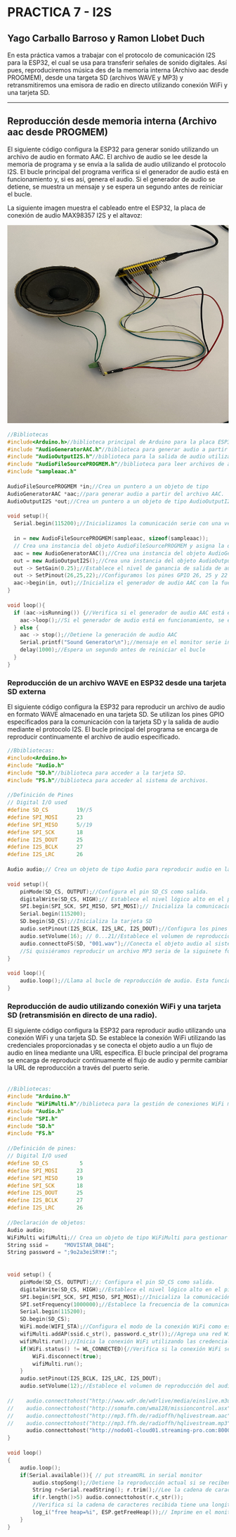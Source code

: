 # PRACTICA 7 - I2S  
## Yago Carballo Barroso y Ramon Llobet Duch
En esta práctica vamos a trabajar con el protocolo de comunicación I2S para la ESP32, el cual se usa para transferir señales de sonido digitales.
Así pues, reproduciremos música des de la memoria interna (Archivo aac desde PROGMEM), desde una targeta SD (archivos WAVE y MP3) y retransmitiremos una emisora de radio en directo utilizando conexión WiFi y una tarjeta SD.
***

## Reproducción desde memoria interna (Archivo aac desde PROGMEM)
El siguiente código configura la ESP32 para generar sonido utilizando un archivo de audio en formato AAC. 
El archivo de audio se lee desde la memoria de programa y se envía a la salida de audio utilizando el protocolo I2S. 
El bucle principal del programa verifica si el generador de audio está en funcionamiento y, si es así, genera el audio.
Si el generador de audio se detiene, se muestra un mensaje y se espera un segundo antes de reiniciar el bucle.

La siguiente imagen muestra el cableado entre el ESP32, la placa de conexión de
audio MAX98357 I2S y el altavoz:


<img src="images/IMG-3975.JPG" alt="Imagen ESP32,placa de conexión de
audio MAX98357 I2S y altavoz" width="600" height="450">




```ino
//Bibliotecas
#include<Arduino.h>//biblioteca principal de Arduino para la placa ESP32
#include "AudioGeneratorAAC.h"//biblioteca para generar audio a partir de archivos AAC
#include "AudioOutputI2S.h"//biblioteca para la salida de audio utilizando el protocolo I2S
#include "AudioFileSourcePROGMEM.h"//biblioteca para leer archivos de audio almacenados en la memoria de programa (PROGMEM)
#include "sampleaac.h"

AudioFileSourcePROGMEM *in;//Crea un puntero a un objeto de tipo 
AudioGeneratorAAC *aac;//para generar audio a partir del archivo AAC.
AudioOutputI2S *out;//Crea un puntero a un objeto de tipo AudioOutputI2S para la salida de audio utilizando el protocolo I2S.

void setup(){
  Serial.begin(115200);//Inicializamos la comunicación serie con una velocidad de 115200 baudios para imprimir mensajes en el monitor serie.

  in = new AudioFileSourcePROGMEM(sampleaac, sizeof(sampleaac));
  // Crea una instancia del objeto AudioFileSourcePROGMEM y asigna la dirección y el tamaño del archivo de audio almacenado en la memoria de programa.
  aac = new AudioGeneratorAAC();//Crea una instancia del objeto AudioGeneratorAAC para generar audio a partir del archivo AAC.
  out = new AudioOutputI2S();//Crea una instancia del objeto AudioOutputI2S para la salida de audio utilizando el protocolo I2S.
  out -> SetGain(0.25);//Establece el nivel de ganancia de salida de audio en 0.25 (25%).
  out -> SetPinout(26,25,22);//Configuramos los pines GPIO 26, 25 y 22 para la salida de audio utilizando el protocolo I2S
  aac->begin(in, out);//Inicializa el generador de audio AAC con la fuente de audio y la salida de audio configuradas.
}

void loop(){
  if (aac->isRunning()) {//Verifica si el generador de audio AAC está en funcionamiento.
    aac->loop();//Si el generador de audio está en funcionamiento, se ejecuta el bucle de generación de audio.
  } else {
    aac -> stop();//Detiene la generación de audio AAC
    Serial.printf("Sound Generator\n");//mensaje en el monitor serie indicando que el generador de sonido se ha detenido
    delay(1000);//Espera un segundo antes de reiniciar el bucle
  }
}
```
###  Reproducción de un archivo WAVE en ESP32 desde una tarjeta SD externa

El siguiente código configura la ESP32 para reproducir un archivo de audio en formato WAVE almacenado en una tarjeta SD. Se utilizan los pines GPIO especificados para la comunicación con la tarjeta SD y la salida de audio mediante el protocolo I2S. El bucle principal del programa se encarga de reproducir continuamente el archivo de audio especificado.

```ino
//Bbibliotecas:
#include<Arduino.h>
#include "Audio.h"
#include "SD.h"//biblioteca para acceder a la tarjeta SD.
#include "FS.h"//biblioteca para acceder al sistema de archivos.

//Definición de Pines
// Digital I/O used
#define SD_CS         19//5
#define SPI_MOSI      23
#define SPI_MISO      5//19
#define SPI_SCK       18
#define I2S_DOUT      25
#define I2S_BCLK      27
#define I2S_LRC       26

Audio audio;// Crea un objeto de tipo Audio para reproducir audio en la ESP32

void setup(){
    pinMode(SD_CS, OUTPUT);//Configura el pin SD_CS como salida.
    digitalWrite(SD_CS, HIGH);// Establece el nivel lógico alto en el pin SD_CS, desactivando la tarjeta SD.
    SPI.begin(SPI_SCK, SPI_MISO, SPI_MOSI);// Inicializa la comunicación SPI con los pines definidos
    Serial.begin(115200);
    SD.begin(SD_CS);//Inicializa la tarjeta SD
    audio.setPinout(I2S_BCLK, I2S_LRC, I2S_DOUT);//Configura los pines GPIO para la salida de audio utilizando el protocolo I2S.
    audio.setVolume(16); // 0...21//Establece el volumen de reproducción del audio en 12 (rango de 0 a 21).
    audio.connecttoFS(SD, "001.wav");//Conecta el objeto audio al sistema de archivos de la tarjeta SD y especifica el nombre del archivo de audio a reproducir.
    //Si quisiéramos reproducir un archivo MP3 seria de la siguinete forma: audio.connecttoFS(SD, "002.mp3");
}

void loop(){
    audio.loop();//Llama al bucle de reproducción de audio. Esta función se encarga de leer y reproducir el archivo de audio.
}

```

### Reproducción de audio utilizando conexión WiFi y una tarjeta SD (retransmisión en directo de una radio).

El siguiente código configura la ESP32 para reproducir audio utilizando una conexión WiFi y una tarjeta SD. Se establece la conexión WiFi utilizando las credenciales proporcionadas y se conecta el objeto audio a un flujo de audio en línea mediante una URL específica. El bucle principal del programa se encarga de reproducir continuamente el flujo de audio y permite cambiar la URL de reproducción a través del puerto serie.


```ino

//Bibliotecas:
#include "Arduino.h"
#include "WiFiMulti.h"//biblioteca para la gestión de conexiones WiFi múltiples.
#include "Audio.h"
#include "SPI.h"
#include "SD.h"
#include "FS.h"

//Definición de pines:
// Digital I/O used
#define SD_CS          5
#define SPI_MOSI      23
#define SPI_MISO      19
#define SPI_SCK       18
#define I2S_DOUT      25
#define I2S_BCLK      27
#define I2S_LRC       26

//Declaración de objetos:
Audio audio;
WiFiMulti wifiMulti;// Crea un objeto de tipo WiFiMulti para gestionar múltiples conexiones WiFi
String ssid =     "MOVISTAR_D84E";
String password = ";9o2a3ei5RY#!:";


void setup() {
    pinMode(SD_CS, OUTPUT);//: Configura el pin SD_CS como salida.
    digitalWrite(SD_CS, HIGH);//Establece el nivel lógico alto en el pin SD_CS, desactivando la tarjeta SD.
    SPI.begin(SPI_SCK, SPI_MISO, SPI_MOSI);//Inicializa la comunicación SPI con los pines
    SPI.setFrequency(1000000);//Establece la frecuencia de la comunicación SPI a 1 MHz.
    Serial.begin(115200);
    SD.begin(SD_CS);
    WiFi.mode(WIFI_STA);//Configura el modo de la conexión WiFi como estación (cliente).
    wifiMulti.addAP(ssid.c_str(), password.c_str());//Agrega una red WiFi a la lista de conexiones múltiples con el SSID y la contraseña especificados.
    wifiMulti.run();//Inicia la conexión WiFi utilizando las credenciales proporcionadas.
    if(WiFi.status() != WL_CONNECTED){//Verifica si la conexión WiFi se estableció correctamente o no.
        WiFi.disconnect(true);
        wifiMulti.run();
    }
    audio.setPinout(I2S_BCLK, I2S_LRC, I2S_DOUT);
    audio.setVolume(12);//Establece el volumen de reproducción del audio en 12 (rango de 0 a 21).

//    audio.connecttohost("http://www.wdr.de/wdrlive/media/einslive.m3u");
//    audio.connecttohost("http://somafm.com/wma128/missioncontrol.asx"); //  asx
//    audio.connecttohost("http://mp3.ffh.de/radioffh/hqlivestream.aac"); //  128k aac
//    audio.connecttohost("http://mp3.ffh.de/radioffh/hqlivestream.mp3"); //  128k mp3
      audio.connecttohost("http://nodo01-cloud01.streaming-pro.com:8000/flaixfm.mp3");//Conecta el objeto audio a un flujo de audio en línea utilizando la URL proporcionada.
}

void loop()
{
    audio.loop();
    if(Serial.available()){ // put streamURL in serial monitor
        audio.stopSong();//Detiene la reproducción actual si se reciben nuevos datos en el puerto serie.
        String r=Serial.readString(); r.trim();//Lee la cadena de caracteres recibida en el puerto serie y elimina los espacios en blanco.
        if(r.length()>5) audio.connecttohost(r.c_str());
        //Verifica si la cadena de caracteres recibida tiene una longitud mayor a 5 y, en ese caso, conecta el objeto audio a un nuevo flujo de audio en línea utilizando la URL proporcionada.
        log_i("free heap=%i", ESP.getFreeHeap());// Imprime en el monitor serie la cantidad de memoria libre disponible.
    }
}

```







